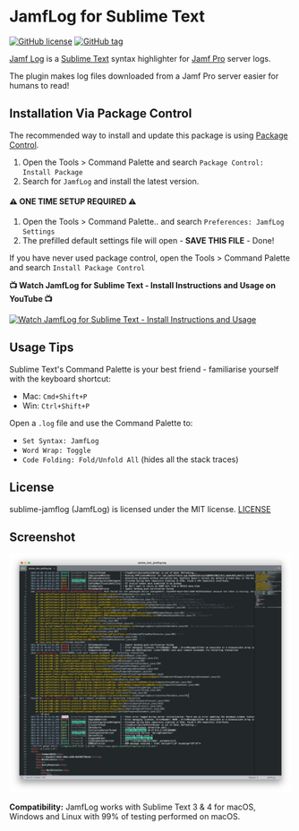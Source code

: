 JamfLog for Sublime Text
========================

[![GitHub license](https://img.shields.io/github/license/jorks/sublime-jamflog.svg)](https://github.com/jorks/sublime-jamflog/blob/master/LICENSE) [![GitHub tag](https://img.shields.io/github/tag/jorks/sublime-jamflog.svg)](https://github.com/jorks/sublime-jamflog/tags)

[Jamf Log](http://github.com/jorks/sublime-jamflog) is a [Sublime Text](http://www.sublimetext.com/) syntax highlighter for [Jamf Pro](http://jamf.com) server logs.

The plugin makes log files downloaded from a Jamf Pro server easier for humans to read!

Installation Via Package Control
------------

The recommended way to install and update this package is using [Package Control](https://packagecontrol.io/).

1. Open the Tools > Command Palette and search `Package Control: Install Package`
2. Search for `JamfLog` and install the latest version. 

#### ⚠️ ONE TIME SETUP REQUIRED ⚠️

1. Open the Tools > Command Palette.. and search `Preferences: JamfLog Settings`
2. The prefilled default settings file will open - **SAVE THIS FILE** - Done!

If you have never used package control, open the Tools > Command Palette and search `Install Package Control`

**📺 Watch JamfLog for Sublime Text - Install Instructions and Usage on YouTube 📺**

[![Watch JamfLog for Sublime Text - Install Instructions and Usage](https://j.gifs.com/Y7523A.gif)](https://www.youtube.com/watch?v=iqHyu3vG48w "JamfLog for Sublime Text - Install Instructions and Usage")

Usage Tips
----------

Sublime Text's Command Palette is your best friend - familiarise yourself with the keyboard shortcut: 

- Mac: `Cmd+Shift+P`
- Win: `Ctrl+Shift+P`

Open a `.log` file and use the Command Palette to:

- `Set Syntax: JamfLog`
- `Word Wrap: Toggle`
- `Code Folding: Fold/Unfold All` (hides all the stack traces)

License
-------

sublime-jamflog (JamfLog) is licensed under the MIT license. [LICENSE](https://raw.githubusercontent.com/jorks/sublime-jamflog/master/LICENSE)


Screenshot
----------

![screenshot](images/JamfLogExample.png)

**Compatibility:** JamfLog works with Sublime Text 3 & 4 for macOS, Windows and Linux with 99% of testing performed on macOS.